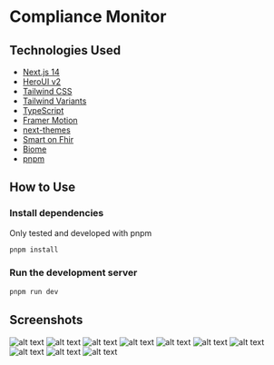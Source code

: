 # Compliance Monitor

## Technologies Used

- [Next.js 14](https://nextjs.org/docs/getting-started)
- [HeroUI v2](https://heroui.com/)
- [Tailwind CSS](https://tailwindcss.com/)
- [Tailwind Variants](https://tailwind-variants.org)
- [TypeScript](https://www.typescriptlang.org/)
- [Framer Motion](https://www.framer.com/motion/)
- [next-themes](https://github.com/pacocoursey/next-themes)
- [Smart on Fhir](https://docs.smarthealthit.org/client-js/)
- [Biome](https://biomejs.dev/)
- [pnpm](https://pnpm.io/)

## How to Use

### Install dependencies

Only tested and developed with pnpm

```bash
pnpm install
```

### Run the development server

```bash
pnpm run dev
```

## Screenshots

![alt text](public/Screenshot_2025-04-26_at_23-53-48_Next.js_HeroUI.png) 
![alt text](public/Screenshot_2025-04-26_at_23-53-51_SMART_Launcher_-_Patient_Login.png) 
![alt text](public/Screenshot_2025-04-26_at_23-53-58_Next.js_HeroUI.webp) 
![alt text](public/Screenshot_2025-04-26_at_23-54-03_Next.js_HeroUI.png) 
![alt text](public/Screenshot_2025-04-26_at_23-54-14_Next.js_HeroUI.png) 
![alt text](public/Screenshot_2025-04-26_at_23-55-11_Next.js_HeroUI.webp) 
![alt text](public/Screenshot_2025-04-26_at_23-55-49_Next.js_HeroUI.webp) 
![alt text](public/Screenshot_2025-04-26_at_23-55-56_Next.js_HeroUI.webp) 
![alt text](public/Screenshot_2025-04-26_at_23-56-17_Next.js_HeroUI.webp) 
![alt text](public/Screenshot_2025-04-26_at_23-56-23_Next.js_HeroUI.webp)